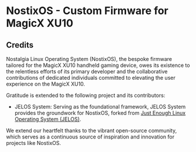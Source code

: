 # NostixOS - Custom Firmware for MagicX XU10

## Credits

Nostalgia Linux Operating System (NostixOS), the bespoke firmware tailored for the MagicX XU10 handheld gaming device, owes its existence to the relentless efforts of its primary developer and the collaborative contributions of dedicated individuals committed to elevating the user experience on the MagicX XU10.

Gratitude is extended to the following project and its contributors:

- JELOS System: Serving as the foundational framework, JELOS System provides the groundwork for NostixOS, forked from [Just Enough Linux Operating System (JELOS)](https://github.com/JustEnoughLinuxOS).

We extend our heartfelt thanks to the vibrant open-source community, which serves as a continuous source of inspiration and innovation for projects like NostixOS.
